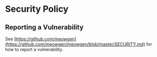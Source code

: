 # Security Policy

## Reporting a Vulnerability

See [https://github.com/meowgen](https://github.com/meowgen/meowgen/blob/master/SECURITY.md) for how to report a vulnerability.
